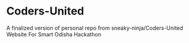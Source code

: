 # Coders-United
A finalized version of personal repo from sneaky-ninja/Coders-United 
Website For Smart Odisha Hackathon
